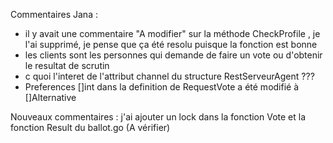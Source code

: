 Commentaires Jana : 
- il y avait une commentaire "A modifier" sur la méthode CheckProfile , je l'ai supprimé, je pense que ça été resolu puisque la fonction est bonne
- les clients sont les personnes qui demande de faire un vote ou d'obtenir le resultat de scrutin
- c quoi l'interet de l'attribut channel du structure RestServeurAgent ???
- Preferences []int dans la definition de RequestVote a été modifié à []Alternative

Nouveaux commentaires :
j'ai ajouter un lock dans la fonction Vote et la fonction Result du ballot.go (A vérifier)